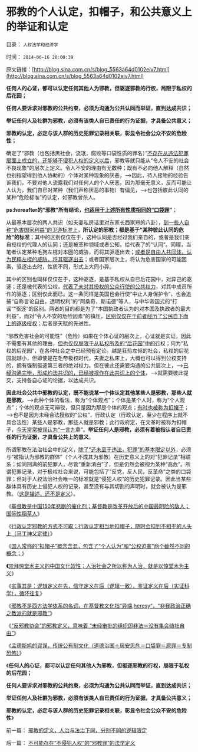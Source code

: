 # 邪教的个人认定，扣帽子，和公共意义上的举证和认定

目录： `人权法学和经济学` 

时间： `2014-06-16 20:00:39` 

原文链接：[http://blog.sina.com.cn/s/blog_5563a64d0102eiv7.html](http://blog.sina.com.cn/s/blog_5563a64d0102eiv7.html)

**任何人的心证，都可以认定任何其他人为邪教，但驱逐邪教的行权，局限于私权的后花园；**

**任何人要诉求对邪教的公共约束，必须为沟通为公共认同而举证，直到达成共识；**

**举证任何人及社群为邪教，必须有该类人自已责任的行为证据，才具备公共意义；**

**邪教的认定，必定与该人群的历史犯罪记录相关联，彰显令社会公众不安的危险性；**



确定了“邪教（也包括黑社会，流氓，腐败等口袋性质的罪名）”[不存在从违法犯罪层面上成立的，还能够不侵犯人权的定义以后](../../../2014/6/12/不可能存在“不侵犯人权”的“邪教罪”的法学定义.md)，邪教等就只能从“令人不安的社会不良现象”的层次上定义。令人不安的理由有无数种；既有不必向他人解释（自然也别指望得到他人协助的）个体对某种现象的厌恶，——>因此，待人接物的经验告诉我们，不要对他人流露我们对任何人的个人厌恶，因为那毫无意义，反而可能让人认为，我们自已对某种（我们声称厌恶的事物）有偏见，——>也包括彼此认同的某种“危险标准”的认定，如邪教曾杀人。

**ps:hereafter的“邪教”所有结论，[也适用于上述所有性质相同的“口袋罪](../../../2014/6/14/孟德斯鸠的谬误：专制“恐怖统治”，其实不是因为统治者；.md)”**；

从最基本层次的两人共识（如夫妻私房话里对东家长西家短的八卦），[到一些人自称“危害国家利益”的卫道标准上](../../../2013/1/3/政府监管社会，就是国家主义.md)，**所认定的邪教；都是基于“某种彼此认同的危险”的标准**；其中的区别仅仅在于，这种认同是否经过我们亲自的，或者是我们亲自授权的代理人的认同；还是被革种领域或者公知，给代表了的“认同”。同理，当笔者认定某种毛狗左棍对本圈的威胁，而将其驱逐出去；[或者是自由人共同体，认为民粹左棍的威胁，将其驱逐出去](../../../2014/4/7/博客在多大程度上是博主的后花园？.md)；或者国家层次上，将认为危害国家的可能因素，驱逐出去时，性质不同，形式上大同小异。

其中的区别也同样仅仅在于，这种驱逐，是基于私权从自已后花园中，对异己的驱逐；还是被代表的公权，[代表了未对其授权的公众行使的公共权力](../../../2014/6/7/邪教的定义标准是什么？行政认定邪教的方式不可取；.md)，对其中成员所作的驱逐；区别仅此而已。这一条同样是美国也会行使“中止人身保护令”，也会追捕“自称言论自由，透明权利”的“阿桑奇，斯诺德”等人，与中华帝国式的“打谣”“驱逐”的区别。两者的目的都是为了“本国执政者认为的对本国及执政者的最大利益”，而对“令人不安的危险因素”的镇压，[区别仅仅在于前者经历了公民自下而上的逐级授权](../../../2010/8/6/私有制社会的逐级授权，公权和特权的形成，.md)；后者是天赋的先进性。

“邪教危害社会的可能性”（危险）如果在个体心证的层次上，心证就是实证，因此不需要有其他的理由，[但也仅仅局限于从私权所及的“后花园”中的行](../../../2014/5/21/大道无为者，唯真求实，即为至善；.md)权；何为“私权的后花园”，在各种社会之中已经预有定论。越是狂热左倾的社会，私权的后花园就越小，但即使是在毛帝极权时代，夫妻之私床上，大概也可以得到公权支持的，拥有强制驱逐第三者的绝对权力。但在彼此还需要沟通的公共层次上，——>[已经沟通完毕，形成约法共识的，已经被视作在此共识上的个体](../../../2012/12/6/民主共同体自觉维护成员利益，伟大帝国蔑视国民利益；.md)，——>就需要彼此提交，支持各自心证的论据，以达成共识。

**因此社会公共中邪教的认定，既不能说某一个体认定其他某些人是邪教，那些人就是邪教**，——>此种个体的看法，称为“个体观点”；个体是某个人时，称为“个人观点”；个体的观点无可辩驳，但只是因为那是个体的观点；[有时也被称为扣帽子](../../../2014/6/8/自由的“个人观点扣帽子”和不恰当的“行政扣帽子”.md)；——>也不是因为未经合法授权的“公权”，行政认定（行政认定，至少在程序上就不具合法性）某些人是邪教，那些人就是邪教；此行政府定，在文革时被称为扣帽子，[今天常常被误认为“一言九](../../../2014/6/9/人治法治都从生活开始，崇拜惊堂木主义的中国文化奴性.md)鼎”。**举证任何人是邪教，必须有着被指认者自已责任的行为证据，才具备公共上的意义**。

所谓邪教在法治社会中的定义，[除了“还未至于违法，犯罪”的基本限定以外](../../../2014/6/11/未经定义的“黑社会，邪教”，帽子可以扣到任何小民头上.md)，必须与“被指认为邪教的群体”（个人不成其为邪教）在历史意义上的对“犯罪记录”相联系；如同刑满的前犯罪人，尽管“重新清白”了，但是仍然会被视为某种“高危”。所谓犯罪记录，对于极权社会来说，可能包括了“反党，反人民，反革命”之类的口袋罪；但对于人权法治社会唯一的标准就是“侵犯人权”的历史犯罪记录。因此当某些群体具有历史上侵犯人权的记录，甚至没有与其切割的声明时，就会被认为是邪教。（[这是描述，还不是定义](../../../2014/6/10/人治或是法治，是每个人自主的生活方式.md)）。

《[基督教是中国150年悲剧的催化剂；基督教是改革开放后的中国最阴险的敌人；国际性稻草人](../../../2014/6/5/基督教是中国150年悲剧的催化剂.md)》

《[行政认定邪教的方式不可取；行政认定相当地扣帽子，随时会扣到不相干的人头上（马丁神父定律）](../../../2014/6/7/邪教的定义标准是什么？行政认定邪教的方式不可取；.md)》

《[国人常称的“扣帽子”概念含混，包含了“个人认为”和“公权迫害”两个截然不同的概念；](../../../2014/6/8/自由的“个人观点扣帽子”和不恰当的“行政扣帽子”.md)》

**《**[崇拜惊堂木主义的中国文化奴性；人治社会之所以称为人治，就是以惊堂木为主义](../../../2014/6/9/人治法治都从生活开始，崇拜惊堂木主义的中国文化奴性.md)》

《[实事其是：逻辑定义在先，信守定义在后（逻辑一致），鉴证定义在后（实证科学），循环往复](../../../2014/6/10/人治或是法治，是每个人自主的生活方式.md)》

《[邪教不是西方法学体系的名词，在基督教文化指“异端,heresy“，“非我政治正确之教派的就是邪教”](../../../2014/6/11/未经定义的“黑社会，邪教”，帽子可以扣到任何小民头上.md)》

《[“反邪教协会”的邪教定义，意味着
“未经审批的组织即非法＝没有集会结社自由”](../../../2014/6/12/不可能存在“不侵犯人权”的“邪教罪”的法学定义.md)》

《[孟德斯鸠的谬误，传统公有制文化（道德治国＋居安思危＝口袋罪＝原罪＝专制恐怖）](../../../2014/6/14/孟德斯鸠的谬误：专制“恐怖统治”，其实不是因为统治者；.md)》

《**任何人的心证，都可以认定任何其他人为邪教，但驱逐邪教的行权，局限于私权的后花园；**

**任何人要诉求对邪教的公共约束，必须为沟通为公共认同而举证，直到达成共识；**

**举证任何人及社群为邪教，必须有该类人自已责任的行为证据，才具备公共意义；**

**邪教的认定，必定与该人群的历史犯罪记录相关联，彰显令社会公众不安的危险性**》

前一篇： [邪教的定义，人治与法治下同，分别不同的逻辑限定](../../../2014/6/17/邪教的定义，人治与法治下同，分别不同的逻辑限定.md)

后一篇： [不可能存在“不侵犯人权”的“邪教罪”的法学定义](../../../2014/6/12/不可能存在“不侵犯人权”的“邪教罪”的法学定义.md)

